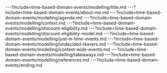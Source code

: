 ---?include=time-based-domain-events/modelling/title.md
---?include=time-based-domain-events/about-me.md
---?include=time-based-domain-events/modelling/agenda.md
---?include=time-based-domain-events/modelling/context.md
---?include=time-based-domain-events/modelling/discount-eligibility.md
---?include=time-based-domain-events/modelling/discount-eligibility-model.md
---?include=time-based-domain-events/modelling/just-in-time-events.md
---?include=time-based-domain-events/modelling/undecided-leavers.md
---?include=time-based-domain-events/modelling/context-wide-events.md
---?include=time-based-domain-events/modelling/takeaways.md
---?include=time-based-domain-events/modelling/references.md
---?include=time-based-domain-events/ending.md